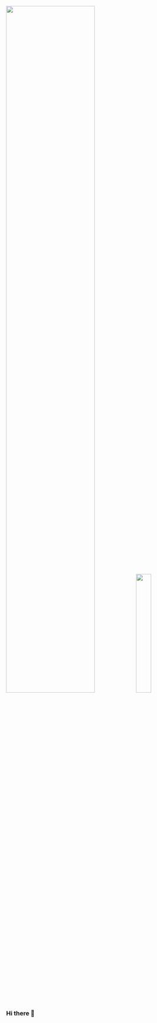 <img src="https://github-readme-stats.vercel.app/api?username=JonathanPlasse&show_icons=true&theme=github_dark&count_private=true&show_icons=true&custom_title=JonathanPlasse" width="69%"> <img src="https://github-readme-stats.vercel.app/api/top-langs/?username=JonathanPlasse&theme=github_dark" width="28.7%">

### Hi there 👋

<!--
**JonathanPlasse/JonathanPlasse** is a ✨ _special_ ✨ repository because its `README.md` (this file) appears on your GitHub profile.

Here are some ideas to get you started:

- 🔭 I’m currently working on ...
- 🌱 I’m currently learning ...
- 👯 I’m looking to collaborate on ...
- 🤔 I’m looking for help with ...
- 💬 Ask me about ...
- 📫 How to reach me: ...
- 😄 Pronouns: ...
- ⚡ Fun fact: ...
-->
